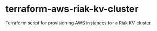 # terraform-aws-riak-kv-cluster
Terraform script for provisioning AWS instances for a Riak KV cluster.
